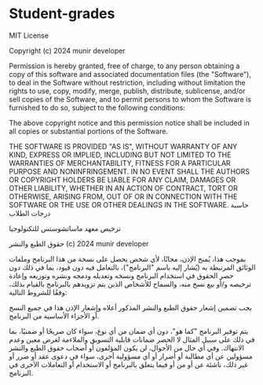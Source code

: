 # Student-grades

MIT License

Copyright (c) 2024 munir developer 

Permission is hereby granted, free of charge, to any person obtaining a copy
of this software and associated documentation files (the "Software"), to deal
in the Software without restriction, including without limitation the rights
to use, copy, modify, merge, publish, distribute, sublicense, and/or sell
copies of the Software, and to permit persons to whom the Software is
furnished to do so, subject to the following conditions:

The above copyright notice and this permission notice shall be included in all
copies or substantial portions of the Software.

THE SOFTWARE IS PROVIDED "AS IS", WITHOUT WARRANTY OF ANY KIND, EXPRESS OR
IMPLIED, INCLUDING BUT NOT LIMITED TO THE WARRANTIES OF MERCHANTABILITY,
FITNESS FOR A PARTICULAR PURPOSE AND NONINFRINGEMENT. IN NO EVENT SHALL THE
AUTHORS OR COPYRIGHT HOLDERS BE LIABLE FOR ANY CLAIM, DAMAGES OR OTHER
LIABILITY, WHETHER IN AN ACTION OF CONTRACT, TORT OR OTHERWISE, ARISING FROM,
OUT OF OR IN CONNECTION WITH THE SOFTWARE OR THE USE OR OTHER DEALINGS IN THE
SOFTWARE.
حاسبة درجات الطلاب

ترخيص معهد ماساتشوستس للتكنولوجيا

حقوق الطبع والنشر (c) 2024 munir developer

بموجب هذا، يُمنح الإذن، مجانًا، لأي شخص يحصل على نسخة
من هذا البرنامج وملفات الوثائق المرتبطة به (يُشار إليه باسم "البرنامج")، بالتعامل
فيه دون قيود، بما في ذلك دون حصر الحقوق
في استخدام البرنامج ونسخه وتعديله ودمجه ونشره وتوزيعه وإعادة ترخيصه و/أو بيع
نسخ منه، والسماح للأشخاص الذين يتم تزويدهم بالبرنامج بالقيام بذلك، وفقًا للشروط التالية:

يجب تضمين إشعار حقوق الطبع والنشر المذكور أعلاه وإشعار الإذن هذا في جميع
النسخ أو الأجزاء الأساسية من البرنامج.

يتم توفير البرنامج "كما هو"، دون أي ضمان من أي نوع، سواء كان صريحًا أو ضمنيًا، بما في ذلك على سبيل المثال لا الحصر ضمانات قابلية التسويق والملاءمة لغرض معين وعدم الانتهاك. وفي أي حال من الأحوال، لن يكون المؤلفون أو أصحاب حقوق الطبع والنشر مسؤولين عن أي مطالبة أو أضرار أو أي مسؤولية أخرى، سواء في دعوى عقد أو ضرر أو غير ذلك، ناشئة عن أو من أو فيما يتعلق بالبرنامج أو الاستخدام أو التعاملات الأخرى في البرنامج.
